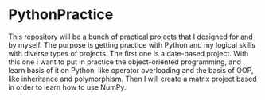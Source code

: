 # PythonPractice
This repository will be a bunch of practical projects that I designed for and by myself. The purpose is getting practice with Python and my logical skills with diverse types of projects.
The first one is a date-based project. With this one I want to put in practice the object-oriented programming, and learn basis of it on Python, like operator overloading and the basis of OOP, like inheritance and polymorphism. 
Then I will create a matrix project based in order to learn how to use NumPy. 
